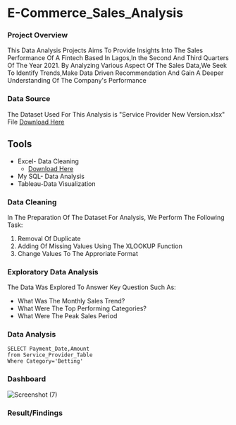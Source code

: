 # E-Commerce_Sales_Analysis

### Project Overview
This Data Analysis Projects Aims To Provide Insights Into The Sales Performance Of A Fintech Based In Lagos,In the Second And Third Quarters Of The Year 2021. By Analyzing Various Aspect Of The Sales Data,We Seek To Identify Trends,Make Data Driven Recommendation And Gain A Deeper Understanding Of The Company's Performance

### Data Source
The Dataset Used For This Analysis is "Service Provider New Version.xlsx" File
[Download Here](https://github.com/user-attachments/files/17993070/Service.Provider.New.Version.xlsx)

## Tools
- Excel- Data Cleaning
  - [Download Here](https://Microsoft.com)
- My SQL- Data Analysis
- Tableau-Data Visualization

### Data Cleaning
In The Preparation Of The Dataset For Analysis, We Perform The Following Task:
1. Removal Of Duplicate
2. Adding Of Missing Values Using The XLOOKUP Function
3. Change Values To The Approriate Format

### Exploratory Data Analysis
The Data Was Explored To Answer Key Question Such As:
- What Was The Monthly Sales Trend?
- What Were The Top Performing Categories?
- What Were The Peak Sales Period

### Data Analysis

```My SQL
SELECT Payment_Date,Amount
from Service_Provider_Table
Where Category='Betting'
```
### Dashboard
![Screenshot (7)](https://github.com/user-attachments/assets/51a1410f-4fce-4e9e-9527-e3389eea339b)

### Result/Findings
